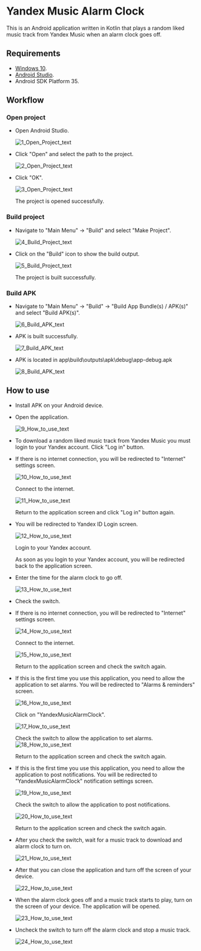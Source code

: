 # Yandex Music Alarm Clock

This is an Android application written in Kotlin
that plays a random liked music track from Yandex Music
when an alarm clock goes off.

## Requirements

* [Windows 10][Windows_10_link].
* [Android Studio][Android_Studio_link].
* Android SDK Platform 35.

## Workflow

### Open project

* Open Android Studio.

    ![1_Open_Project_text][1_Open_Project_link]

* Click "Open" and select the path to the project.

    ![2_Open_Project_text][2_Open_Project_link]

* Click "OK".

    ![3_Open_Project_text][3_Open_Project_link]

    The project is opened successfully.

### Build project

* Navigate to "Main Menu" -> "Build" and select "Make Project".

    ![4_Build_Project_text][4_Build_Project_link]

* Click on the "Build" icon to show the build output.

    ![5_Build_Project_text][5_Build_Project_link]

    The project is built successfully.

### Build APK

* Navigate to "Main Menu" -> "Build" -> "Build App Bundle(s) / APK(s)"
and select "Build APK(s)".

    ![6_Build_APK_text][6_Build_APK_link]

* APK is built successfully.

    ![7_Build_APK_text][7_Build_APK_link]

* APK is located in app\build\outputs\apk\debug\app-debug.apk

    ![8_Build_APK_text][8_Build_APK_link]

## How to use

* Install APK on your Android device.

* Open the application.

    ![9_How_to_use_text][9_How_to_use_link]

* To download a random liked music track from Yandex Music
you must login to your Yandex account. Click "Log in" button.

* If there is no internet connection, you will be redirected
to "Internet" settings screen.

    ![10_How_to_use_text][10_How_to_use_link]

    Connect to the internet.

    ![11_How_to_use_text][11_How_to_use_link]

    Return to the application screen and click "Log in" button again.

* You will be redirected to Yandex ID Login screen.

    ![12_How_to_use_text][12_How_to_use_link]

    Login to your Yandex account.
    
    As soon as you login to your Yandex account,
    you will be redirected back to the application screen.

* Enter the time for the alarm clock to go off.

    ![13_How_to_use_text][13_How_to_use_link]

* Check the switch.

* If there is no internet connection, you will be redirected
to "Internet" settings screen.

    ![14_How_to_use_text][14_How_to_use_link]

    Connect to the internet.

    ![15_How_to_use_text][15_How_to_use_link]

    Return to the application screen and check the switch again.

* If this is the first time you use this application,
you need to allow the application to set alarms.
You will be redirected to "Alarms & reminders" screen.

    ![16_How_to_use_text][16_How_to_use_link]

    Click on "YandexMusicAlarmClock".

    ![17_How_to_use_text][17_How_to_use_link]

    Check the switch to allow the application to set alarms.
    ![18_How_to_use_text][18_How_to_use_link]

    Return to the application screen and check the switch again.

* If this is the first time you use this application,
you need to allow the application to post notifications.
You will be redirected to "YandexMusicAlarmClock" notification settings screen.

    ![19_How_to_use_text][19_How_to_use_link]

    Check the switch to allow the application to post notifications.

    ![20_How_to_use_text][20_How_to_use_link]

    Return to the application screen and check the switch again.


* After you check the switch, wait for a music track to download
and alarm clock to turn on.

    ![21_How_to_use_text][21_How_to_use_link]
    
* After that you can close the application and turn off the screen
of your device.
    
    ![22_How_to_use_text][22_How_to_use_link]

* When the alarm clock goes off and a music track starts to play,
turn on the screen of your device. The application will be opened.
    
    ![23_How_to_use_text][23_How_to_use_link]

* Uncheck the switch to turn off the alarm clock and stop a music track.
    
    ![24_How_to_use_text][24_How_to_use_link]




[Windows_10_link]: https://www.microsoft.com/software-download/windows10
[Android_Studio_link]: https://developer.android.com/studio

[1_Open_Project_link]: images/1_Open_Project.png
[2_Open_Project_link]: images/2_Open_Project.png
[3_Open_Project_link]: images/3_Open_Project.png
[4_Build_Project_link]: images/4_Build_Project.png
[5_Build_Project_link]: images/5_Build_Project.png
[6_Build_APK_link]: images/6_Build_APK.png
[7_Build_APK_link]: images/7_Build_APK.png
[8_Build_APK_link]: images/8_Build_APK.png
[9_How_to_use_link]: images/9_How_to_use.png
[10_How_to_use_link]: images/10_How_to_use.png
[11_How_to_use_link]: images/11_How_to_use.png
[12_How_to_use_link]: images/12_How_to_use.png
[13_How_to_use_link]: images/13_How_to_use.png
[14_How_to_use_link]: images/14_How_to_use.png
[15_How_to_use_link]: images/15_How_to_use.png
[16_How_to_use_link]: images/16_How_to_use.png
[17_How_to_use_link]: images/17_How_to_use.png
[18_How_to_use_link]: images/18_How_to_use.png
[19_How_to_use_link]: images/19_How_to_use.png
[20_How_to_use_link]: images/20_How_to_use.png
[21_How_to_use_link]: images/21_How_to_use.png
[22_How_to_use_link]: images/22_How_to_use.png
[23_How_to_use_link]: images/23_How_to_use.png
[24_How_to_use_link]: images/24_How_to_use.png